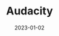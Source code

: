 ---
title: "Audacity"
linkTitle: "Audacity"
date: 2023-01-02
weight: 1
description: >
  En forklaring om opptaksprogrammet Audacity og dets bruksformål.
---
